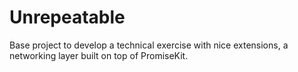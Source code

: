 # Unrepeatable
Base project to develop a technical exercise with nice extensions, a networking layer built on top of PromiseKit.
